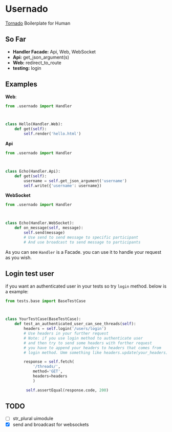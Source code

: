 # Usernado

[Tornado](https://www.tornadoweb.org/en/stable/) Boilerplate for Human 

## So Far

* **Handler Facade:** Api, Web, WebSocket
* **Api:** get_json_argument(s)
* **Web:** redirect_to_route
* **testing:** login

## Examples

**Web**:

```python
from .usernado import Handler



class Hello(Handler.Web):
    def get(self):
        self.render('hello.html')
```

**Api**

```python
from .usernado import Handler



class Echo(Handler.Api):
    def get(self):
        username = self.get_json_argument('username')
        self.write({'username': username})
```

**WebSocket**

```python
from .usernado import Handler



class Echo(Handler.WebSocket):
    def on_message(self, message):
        self.send(message)
        # Use send to send message to specific participant
        # And use broadcast to send message to participants
```

As you can see `Handler` is a Facade. you can use it to handle your request as you wish.

## Login test user

if you want an authenticated user in your tests so try `login` method. below is a example:

```python
from tests.base import BaseTestCase



class YourTestCase(BaseTestCase):
    def test_an_authenticated_user_can_see_threads(self):
        headers = self.login('/users/login')
        # Use headers in your further request
        # Note: if you use login method to authenticate user
        # and then try to send some headers with forther request
        # you have to append your headers to headers that comes from
        # login method. Umm something like headers.update(your_headers).

        response = self.fetch(
            '/threads/',
            method='GET',
            headers=headers
            )

         self.assertEqual(response.code, 200)
```

## TODO

- [ ] str_plural uimodule
- [x] send and broadcast for websockets
